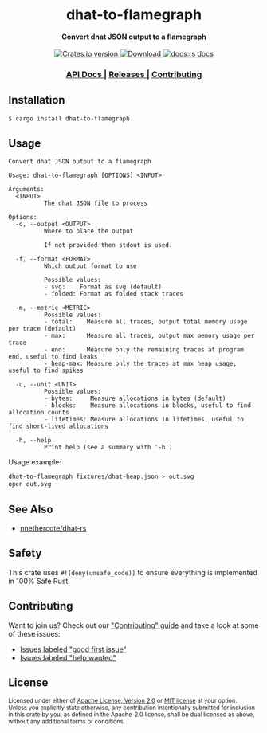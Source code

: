 <h1 align="center">dhat-to-flamegraph</h1>
<div align="center">
  <strong>
    Convert dhat JSON output to a flamegraph
  </strong>
</div>

<br />

<div align="center">
  <!-- Crates version -->
  <a href="https://crates.io/crates/dhat-to-flamegraph">
    <img src="https://img.shields.io/crates/v/dhat-to-flamegraph.svg?style=flat-square"
    alt="Crates.io version" />
  </a>
  <!-- Downloads -->
  <a href="https://crates.io/crates/dhat-to-flamegraph">
    <img src="https://img.shields.io/crates/d/dhat-to-flamegraph.svg?style=flat-square"
      alt="Download" />
  </a>
  <!-- docs.rs docs -->
  <a href="https://docs.rs/dhat-to-flamegraph">
    <img src="https://img.shields.io/badge/docs-latest-blue.svg?style=flat-square"
      alt="docs.rs docs" />
  </a>
</div>

<div align="center">
  <h3>
    <a href="https://docs.rs/dhat-to-flamegraph">
      API Docs
    </a>
    <span> | </span>
    <a href="https://github.com/yoshuawuyts/dhat-to-flamegraph/releases">
      Releases
    </a>
    <span> | </span>
    <a href="https://github.com/yoshuawuyts/dhat-to-flamegraph/blob/master.github/CONTRIBUTING.md">
      Contributing
    </a>
  </h3>
</div>

## Installation
```sh
$ cargo install dhat-to-flamegraph
```

## Usage

```text
Convert dhat JSON output to a flamegraph

Usage: dhat-to-flamegraph [OPTIONS] <INPUT>

Arguments:
  <INPUT>
          The dhat JSON file to process

Options:
  -o, --output <OUTPUT>
          Where to place the output
          
          If not provided then stdout is used.

  -f, --format <FORMAT>
          Which output format to use

          Possible values:
          - svg:    Format as svg (default)
          - folded: Format as folded stack traces

  -m, --metric <METRIC>
          Possible values:
          - total:    Measure all traces, output total memory usage per trace (default)
          - max:      Measure all traces, output max memory usage per trace
          - end:      Measure only the remaining traces at program end, useful to find leaks
          - heap-max: Measure only the traces at max heap usage, useful to find spikes

  -u, --unit <UNIT>
          Possible values:
          - bytes:     Measure allocations in bytes (default)
          - blocks:    Measure allocations in blocks, useful to find allocation counts
          - lifetimes: Measure allocations in lifetimes, useful to find short-lived allocations

  -h, --help
          Print help (see a summary with '-h')
```

Usage example:

```bash
dhat-to-flamegraph fixtures/dhat-heap.json > out.svg
open out.svg
```

## See Also

- [nnethercote/dhat-rs](https://github.com/nnethercote/dhat-rs)

## Safety
This crate uses ``#![deny(unsafe_code)]`` to ensure everything is implemented in
100% Safe Rust.

## Contributing
Want to join us? Check out our ["Contributing" guide][contributing] and take a
look at some of these issues:

- [Issues labeled "good first issue"][good-first-issue]
- [Issues labeled "help wanted"][help-wanted]

[contributing]: https://github.com/yoshuawuyts/dhat-to-flamegraph/blob/master.github/CONTRIBUTING.md
[good-first-issue]: https://github.com/yoshuawuyts/dhat-to-flamegraph/labels/good%20first%20issue
[help-wanted]: https://github.com/yoshuawuyts/dhat-to-flamegraph/labels/help%20wanted

## License

<sup>
Licensed under either of <a href="LICENSE-APACHE">Apache License, Version
2.0</a> or <a href="LICENSE-MIT">MIT license</a> at your option.
</sup>

<br/>

<sub>
Unless you explicitly state otherwise, any contribution intentionally submitted
for inclusion in this crate by you, as defined in the Apache-2.0 license, shall
be dual licensed as above, without any additional terms or conditions.
</sub>
